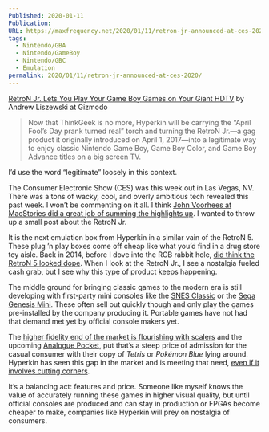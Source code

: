 ```yaml
---
Published: 2020-01-11
Publication: 
URL: https://maxfrequency.net/2020/01/11/retron-jr-announced-at-ces-2020/
tags:
  - Nintendo/GBA
  - Nintendo/GameBoy
  - Nintendo/GBC
  - Emulation
permalink: 2020/01/11/retron-jr-announced-at-ces-2020/
---
```

[RetroN Jr. Lets You Play Your Game Boy Games on Your Giant HDTV](https://gizmodo.com/the-retron-jr-lets-you-play-all-your-tiny-game-boy-gam-1840496154) by Andrew Liszewski at Gizmodo

> Now that ThinkGeek is no more, Hyperkin will be carrying the “April Fool’s Day prank turned real” torch and turning the RetroN Jr.—a gag product it originally introduced on April 1, 2017—into a legitimate way to enjoy classic Nintendo Game Boy, Game Boy Color, and Game Boy Advance titles on a big screen TV.

I’d use the word “legitimate” loosely in this context.

The Consumer Electronic Show (CES) was this week out in Las Vegas, NV. There was a tons of wacky, cool, and overly ambitious tech revealed this past week. I won’t be commenting on it all. I think [John Voorhees at MacStories did a great job of summing the highlights up](https://www.macstories.net/news/ces-a-tour-of-the-most-interesting-and-strange-tech-announcements/). I wanted to throw up a small post about the RetroN Jr.

It is the next emulation box from Hyperkin in a similar vain of the RetroN 5. These plug ’n play boxes come off cheap like what you’d find in a drug store toy aisle. Back in 2014, before I dove into the RGB rabbit hole, [did think the RetroN 5 looked dope](https://twitter.com/MaxRoberts143/status/480537689620758528?s=20). When I look at the RetroN Jr., I see a nostalgia fueled cash grab, but I see why this type of product keeps happening.

The middle ground for bringing classic games to the modern era is still developing with first-party mini consoles like the [SNES Classic](https://www.nintendo.com/super-nes-classic/) or the [Sega Genesis Mini](https://genesismini.sega.com/). These often sell out quickly though and only play the games pre-installed by the company producing it. Portable games have not had that demand met yet by official console makers yet.

The [higher fidelity end of the market is flourishing with scalers](http://kotaku.com/how-to-get-the-sharpest-images-possible-out-of-your-old-1627089358) and the upcoming [Analogue Pocket](https://www.analogue.co/pocket/), put that’s a steep price of admission for the casual consumer with their copy of _Tetris_ or _Pokémon Blue_ lying around. Hyperkin has seen this gap in the market and is meeting that need, [even if it involves cutting corners](https://www.engadget.com/2014/09/28/retroarch-authors-retron-5s-emulators-code-violate-licenses/).

It’s a balancing act: features and price. Someone like myself knows the value of accurately running these games in higher visual quality, but until official consoles are produced and can stay in production or FPGAs become cheaper to make, companies like Hyperkin will prey on nostalgia of consumers.